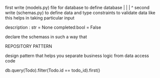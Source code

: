 first write (models.py) file for database to define database
  |
  |
  |
  ^
second write (schemas.py) to define data and type constraints  to validate data like this helps in taking particular input

<!-- example we can keep default value -->

description : str = None
completed:bool = False

declare the schemass in such a way that 

<!-- declare repository file as per single responsible principle(SRP) -->

REPOSITORY PATTERN

design pattern that helps you separate business logic from data access code

<!--  queries to write code to database -->

db.query(Todo).filter(Todo.id == todo_id).first()


<!-- services.py on srp,di(dependency injection) -->



